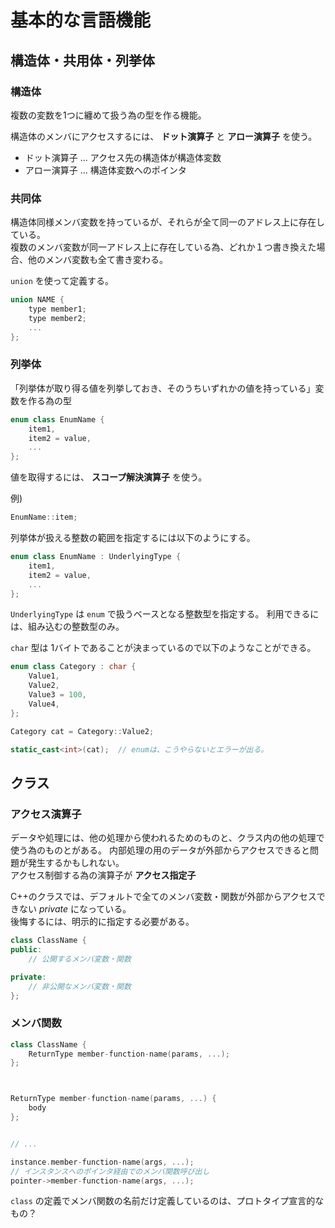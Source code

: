 # 基本的な言語機能

## 構造体・共用体・列挙体

### 構造体
複数の変数を1つに纏めて扱う為の型を作る機能。

構造体のメンバにアクセスするには、 **ドット演算子** と **アロー演算子** を使う。

* ドット演算子 ... アクセス先の構造体が構造体変数
* アロー演算子 ... 構造体変数へのポインタ

### 共同体
構造体同様メンバ変数を持っているが、それらが全て同一のアドレス上に存在している。  
複数のメンバ変数が同一アドレス上に存在している為、どれか１つ書き換えた場合、他のメンバ変数も全て書き変わる。

`union` を使って定義する。

```cpp
union NAME {
    type member1;
    type member2;
    ...
};
```

### 列挙体
「列挙体が取り得る値を列挙しておき、そのうちいずれかの値を持っている」変数を作る為の型

```cpp
enum class EnumName {
    item1,
    item2 = value,
    ...
};
```

値を取得するには、 **スコープ解決演算子** を使う。

例)
```cpp
EnumName::item;
```


列挙体が扱える整数の範囲を指定するには以下のようにする。


```cpp
enum class EnumName : UnderlyingType {
    item1,
    item2 = value,
    ...
};
```

`UnderlyingType` は `enum` で扱うベースとなる整数型を指定する。
利用できるには、組み込むの整数型のみ。

`char` 型は 1バイトであることが決まっているので以下のようなことができる。

```cpp
enum class Category : char {
    Value1,
    Value2,
    Value3 = 100,
    Value4,
};

Category cat = Category::Value2;

static_cast<int>(cat);  // enumは、こうやらないとエラーが出る。
```


## クラス

### アクセス演算子
データや処理には、他の処理から使われるためのものと、クラス内の他の処理で使う為のものとがある。
内部処理の用のデータが外部からアクセスできると問題が発生するかもしれない。  
アクセス制御する為の演算子が **アクセス指定子** 

C++のクラスでは、デフォルトで全てのメンバ変数・関数が外部からアクセスできない *private* になっている。  
後悔するには、明示的に指定する必要がある。


```cpp
class ClassName {
public:
    // 公開するメンバ変数・関数

private:
    // 非公開なメンバ変数・関数
};
```


### メンバ関数

```cpp
class ClassName {
    ReturnType member-function-name(params, ...);
};



ReturnType member-function-name(params, ...) {
    body
};


// ...

instance.member-function-name(args, ...);
// インスタンスへのポインタ経由でのメンバ関数呼び出し
pointer->member-function-name(args, ...);
```


`class` の定義でメンバ関数の名前だけ定義しているのは、プロトタイプ宣言的なもの？  


